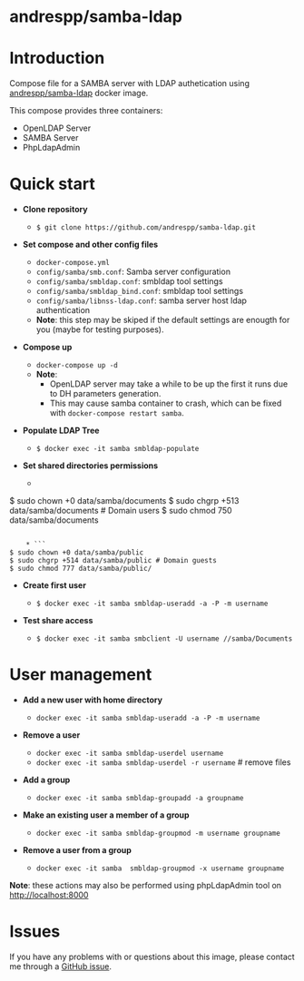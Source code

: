 andrespp/samba-ldap
===================

# Introduction

Compose file for a SAMBA server with LDAP authetication using [andrespp/samba-ldap](https://hub.docker.com/r/andrespp/samba-ldap) docker image.

This compose provides three containers:
* OpenLDAP Server
* SAMBA Server
* PhpLdapAdmin

# Quick start

* **Clone repository**
    * `$ git clone https://github.com/andrespp/samba-ldap.git`


* **Set compose and other config files**
    * `docker-compose.yml`
    * `config/samba/smb.conf`: Samba server configuration
    * `config/samba/smbldap.conf`: smbldap tool settings
    * `config/samba/smbldap_bind.conf`: smbldap tool settings
    * `config/samba/libnss-ldap.conf`: samba server host ldap authentication
    * **Note**: this step may be skiped if the default settings are enougth for you (maybe for testing purposes).


* **Compose up**
    * `docker-compose up -d`
    * **Note**:
        * OpenLDAP server may take a while to be up the first it runs due to DH parameters generation.
        * This may cause samba container to crash, which can be fixed with `docker-compose restart samba`.


* **Populate LDAP Tree**
    * `$ docker exec -it samba smbldap-populate`


* **Set shared directories permissions**
    * ```
$ sudo chown +0 data/samba/documents
$ sudo chgrp +513 data/samba/documents # Domain users
$ sudo chmod 750 data/samba/documents
```

    * ```
$ sudo chown +0 data/samba/public
$ sudo chgrp +514 data/samba/public # Domain guests
$ sudo chmod 777 data/samba/public/
```


* **Create first user**
    * `$ docker exec -it samba smbldap-useradd -a -P -m username`


* **Test share access**
    * `$ docker exec -it samba smbclient -U username //samba/Documents`


# User management

* **Add a new user with home directory**
    * `docker exec -it samba smbldap-useradd -a -P -m username`


* **Remove a user**
    * `docker exec -it samba smbldap-userdel username`
    * `docker exec -it samba smbldap-userdel -r username` # remove files


* **Add a group**
    * `docker exec -it samba smbldap-groupadd -a groupname`


* **Make an existing user a member of a group**
    * `docker exec -it samba smbldap-groupmod -m username groupname`


* **Remove a user from a group**
    * `docker exec -it samba  smbldap-groupmod -x username groupname`

**Note**: these actions may also be performed using phpLdapAdmin tool on [http://localhost:8000](http://localhost:8000)

# Issues

If you have any problems with or questions about this image, please contact me
through a [GitHub issue](https://github.com/andrespp/docker-samba-ldap/issues).
